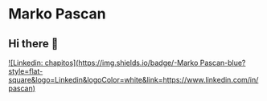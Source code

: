 # Marko Pascan
## Hi there 👋

[![Linkedin: chapitos](https://img.shields.io/badge/-Marko Pascan-blue?style=flat-square&logo=Linkedin&logoColor=white&link=https://www.linkedin.com/in/pascan)](https://www.linkedin.com/in/pascan/)

<!--
**chapitos/chapitos** is a ✨ _special_ ✨ repository because its `README.md` (this file) appears on your GitHub profile.

Here are some ideas to get you started:

- 🔭 I’m currently working on ...
- 🌱 I’m currently learning ...
- 👯 I’m looking to collaborate on ...
- 🤔 I’m looking for help with ...
- 💬 Ask me about ...
- 📫 How to reach me: ...
- 😄 Pronouns: ...
- ⚡ Fun fact: ...
-->
